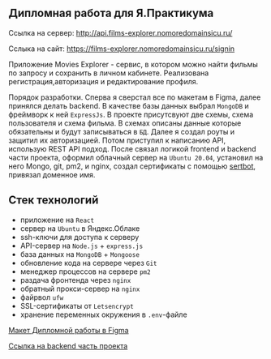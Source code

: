 ## Дипломная работа для Я.Практикума 

Ссылка на сервер: http://api.films-explorer.nomoredomainsicu.ru/

Сслыка на сайт: https://films-explorer.nomoredomainsicu.ru/signin

Приложение Movies Explorer - сервис, в котором можно найти фильмы по запросу и сохранить в личном кабинете.
Реализована регистрация,авторизация и редактирование профиля.

Порядок разработки.
Сперва я сверстал все по макетам в Figma, далее принялся делать backend. В качестве базы данных выбрал `MongoDB` и фреймворк к ней `ExpressJs`. В проекте присутсвуют две схемы, схема пользователя и схема фильма.
В схемах описаны данные которые обязательны и будут записываться в `БД`. Далее я создал роуты и защитил их авторизацией. Потом приступил к написанию API, использую REST API подход. После связал логикой frontend и backend части проекта, оформил облачный сервер на `Ubuntu 20.04`, установил на него Mongo, git, pm2, и nginx, создал сертификаты с помощью [sertbot](https://github.com/certbot/certbot), привязал доменное имя. 

## Стек технологий
- приложение на `React`
- сервер на `Ubuntu` в Яндекс.Облаке
- ssh-ключи для доступа к серверу
- API-сервер на `Node.js` + `express.js`
- база данных на `MongoDB` + `Mongoose`
- обновление кода на сервере через `Git`
- менеджер процессов на сервере `pm2`
- раздача фронтенда через `nginx`
- обратный прокси-сервер на `nginx`
- файрвол `ufw`
- SSL-сертификаты от `Letsencrypt`
- хранение переменных окружения в `.env`-файле

[Макет Дипломной работы в Figma](https://www.figma.com/file/6FMWkB94wE7KTkcCgUXtnC/light-1?type=design&node-id=1-6015&mode=design&t=LEKKNWfGL8MuOXgh-0)

[Ссылка на backend часть проекта](https://github.com/VladislavSerduykov/movies-explorer-api)
